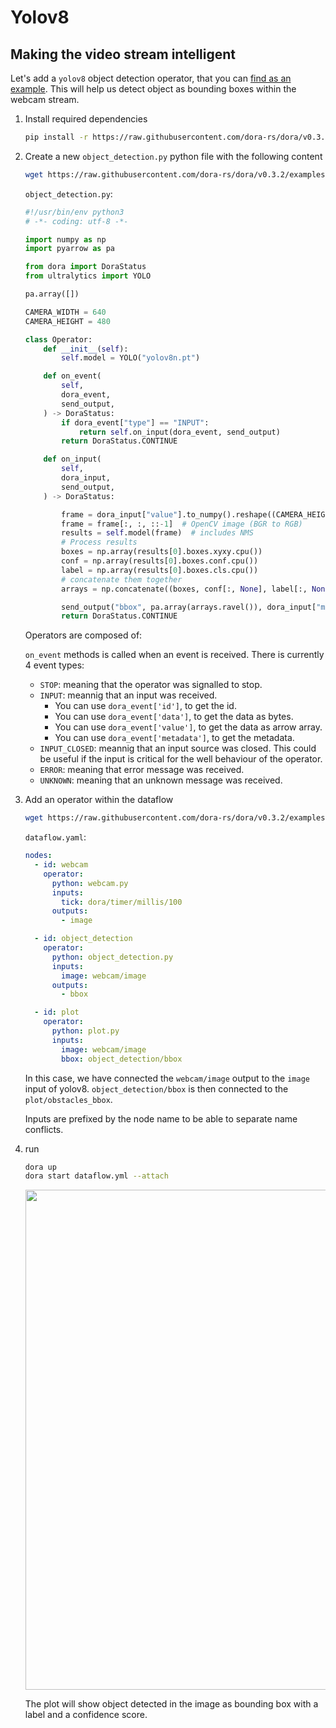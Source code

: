 # Yolov8

## Making the video stream intelligent

Let's add a `yolov8` object detection operator, that you can [find as an example](https://raw.githubusercontent.com/dora-rs/dora/v0.3.2/examples/python-operator-dataflow/object_detection.py). This will help us detect object as bounding boxes within the webcam stream.

1. Install required dependencies

   ```bash
   pip install -r https://raw.githubusercontent.com/dora-rs/dora/v0.3.2/examples/python-operator-dataflow/requirements.txt
   ```

2. Create a new `object_detection.py` python file with the following content

   ```bash
   wget https://raw.githubusercontent.com/dora-rs/dora/v0.3.2/examples/python-operator-dataflow/object_detection.py
   ```

   `object_detection.py`:

   ```python
   #!/usr/bin/env python3
   # -*- coding: utf-8 -*-

   import numpy as np
   import pyarrow as pa

   from dora import DoraStatus
   from ultralytics import YOLO

   pa.array([])

   CAMERA_WIDTH = 640
   CAMERA_HEIGHT = 480

   class Operator:
       def __init__(self):
           self.model = YOLO("yolov8n.pt")

       def on_event(
           self,
           dora_event,
           send_output,
       ) -> DoraStatus:
           if dora_event["type"] == "INPUT":
               return self.on_input(dora_event, send_output)
           return DoraStatus.CONTINUE

       def on_input(
           self,
           dora_input,
           send_output,
       ) -> DoraStatus:

           frame = dora_input["value"].to_numpy().reshape((CAMERA_HEIGHT, CAMERA_WIDTH, 3))
           frame = frame[:, :, ::-1]  # OpenCV image (BGR to RGB)
           results = self.model(frame)  # includes NMS
           # Process results
           boxes = np.array(results[0].boxes.xyxy.cpu())
           conf = np.array(results[0].boxes.conf.cpu())
           label = np.array(results[0].boxes.cls.cpu())
           # concatenate them together
           arrays = np.concatenate((boxes, conf[:, None], label[:, None]), axis=1)

           send_output("bbox", pa.array(arrays.ravel()), dora_input["metadata"])
           return DoraStatus.CONTINUE
   ```

   Operators are composed of:

   `on_event` methods is called when an event is received.
   There is currently 4 event types:

   - `STOP`: meaning that the operator was signalled to stop.
   - `INPUT`: meannig that an input was received.
     - You can use `dora_event['id']`, to get the id.
     - You can use `dora_event['data']`, to get the data as bytes.
     - You can use `dora_event['value']`, to get the data as arrow array.
     - You can use `dora_event['metadata']`, to get the metadata.
   - `INPUT_CLOSED`: meannig that an input source was closed. This could be useful if the input is critical for the well behaviour of the operator.
   - `ERROR`: meaning that error message was received.
   - `UNKNOWN`: meaning that an unknown message was received.

3. Add an operator within the dataflow

   ```bash
   wget https://raw.githubusercontent.com/dora-rs/dora/v0.3.2/examples/python-operator-dataflow/dataflow.yaml
   ```

   `dataflow.yaml`:

   ```yaml {10-16,23}
   nodes:
     - id: webcam
       operator:
         python: webcam.py
         inputs:
           tick: dora/timer/millis/100
         outputs:
           - image

     - id: object_detection
       operator:
         python: object_detection.py
         inputs:
           image: webcam/image
         outputs:
           - bbox

     - id: plot
       operator:
         python: plot.py
         inputs:
           image: webcam/image
           bbox: object_detection/bbox
   ```

   In this case, we have connected the `webcam/image` output to the `image` input of yolov8. `object_detection/bbox` is then connected to the `plot/obstacles_bbox`.

   Inputs are prefixed by the node name to be able to separate name conflicts.

4. run

   ```bash
   dora up
   dora start dataflow.yml --attach
   ```

   <p align="center">
       <img src="/img/webcam_yolov5.png" width="800"/>
   </p>

   The plot will show object detected in the image as bounding box with a label and a confidence score.
